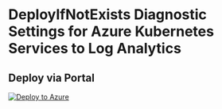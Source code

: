 # DeployIfNotExists Diagnostic Settings for Azure Kubernetes Services to Log Analytics


## Deploy via Portal

[![Deploy to Azure](http://azuredeploy.net/deploybutton.png)](https://portal.azure.com/#blade/Microsoft_Azure_Policy/CreatePolicyDefinitionBlade/uri/https%3A%2F%2Fraw.githubusercontent.com%2Fsixtencyber%2FAzure-Policies%2Fmain%2FLog_Analytics%2F_Deploy_Based_On_Resource_Tag%2Faks-to-loganalytics-bytag%2Fdeploy-diagnostic-settings-aks-to-loganalytics-bytag.json)

